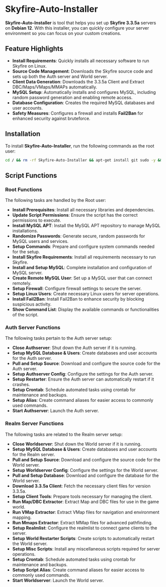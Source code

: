 # Skyfire-Auto-Installer

**Skyfire-Auto-Installer** is tool that helps you set up **Skyfire 3.3.5a** servers on **Debian 12**. With this installer, you can quickly configure your server environment so you can focus on your custom creations.

## Feature Highlights

- **Install Requirements**: Quickly installs all necessary software to run Skyfire on Linux.
- **Source Code Management**: Downloads the Skyfire source code and sets up both the Auth server and World server.
- **Client Data Generation**: Downloads the 3.3.5a Client and Extract DBC/Maps/VMaps/MMAPs automatically.
- **MySQL Setup**: Automatically installs and configures MySQL, including random password generation and enabling remote access.
- **Database Configuration**: Creates the required MySQL databases and user accounts.
- **Safety Measures**: Configures a firewall and installs **Fail2Ban** for enhanced security against bruteforce.

## Installation

To install **Skyfire-Auto-Installer**, run the following commands as the root user:

```bash
cd / && rm -rf Skyfire-Auto-Installer && apt-get install git sudo -y && git clone https://github.com/CableguyWoW/Skyfire-Auto-Installer/ Skyfire-Auto-Installer && cd Skyfire-Auto-Installer && chmod +x Init.sh && ./Init.sh all
```


## Script Functions

### Root Functions
The following tasks are handled by the Root user:

- **Install Prerequisites**: Install all necessary libraries and dependencies.
- **Update Script Permissions**: Ensure the script has the correct permissions to execute.
- **Install MySQL APT**: Install the MySQL APT repository to manage MySQL installations.
- **Randomize Passwords**: Generate secure, random passwords for MySQL users and services.
- **Setup Commands**: Prepare and configure system commands needed for the setup.
- **Install Skyfire Requirements**: Install all requirements necessary to run Skyfire.
- **Install and Setup MySQL**: Complete installation and configuration of MySQL server.
- **Create Remote MySQL User**: Set up a MySQL user that can connect remotely.
- **Setup Firewall**: Configure firewall settings to secure the server.
- **Setup Linux Users**: Create necessary Linux users for server operations.
- **Install Fail2Ban**: Install Fail2Ban to enhance security by blocking suspicious activity.
- **Show Command List**: Display the available commands or functionalities of the script.

### Auth Server Functions
The following tasks pertain to the Auth server setup:

- **Close Authserver**: Shut down the Auth server if it is running.
- **Setup MySQL Database & Users**: Create databases and user accounts for the Auth server.
- **Pull and Setup Source**: Download and configure the source code for the Auth server.
- **Setup Authserver Config**: Configure the settings for the Auth server.
- **Setup Restarter**: Ensure the Auth server can automatically restart if it crashes.
- **Setup Crontab**: Schedule automated tasks using crontab for maintenance and backups.
- **Setup Alias**: Create command aliases for easier access to commonly used commands.
- **Start Authserver**: Launch the Auth server.

### Realm Server Functions
The following tasks are related to the Realm server setup:

- **Close Worldserver**: Shut down the World server if it is running.
- **Setup MySQL Database & Users**: Create databases and user accounts for the Realm server.
- **Pull and Setup Source**: Download and configure the source code for the World server.
- **Setup Worldserver Config**: Configure the settings for the World server.
- **Pull and Setup Database**: Download and configure the database for the World server.
- **Download 3.3.5a Client**: Fetch the necessary client files for version 3.3.5a.
- **Setup Client Tools**: Prepare tools necessary for managing the client.
- **Run Map/DBC Extractor**: Extract Map and DBC files for use in the game world.
- **Run VMap Extractor**: Extract VMap files for navigation and environment mapping.
- **Run Mmaps Extractor**: Extract MMap files for advanced pathfinding.
- **Setup Realmlist**: Configure the realmlist to connect game clients to the server.
- **Setup World Restarter Scripts**: Create scripts to automatically restart the World server.
- **Setup Misc Scripts**: Install any miscellaneous scripts required for server operations.
- **Setup Crontab**: Schedule automated tasks using crontab for maintenance and backups.
- **Setup Script Alias**: Create command aliases for easier access to commonly used commands.
- **Start Worldserver**: Launch the World server.

